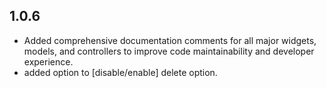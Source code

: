 ## 1.0.6

* Added comprehensive documentation comments for all major widgets, models, and controllers to improve code maintainability and developer experience.
* added option to [disable/enable] delete option.
